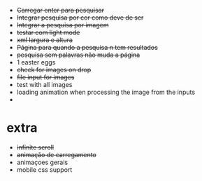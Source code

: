 - ~~Carregar enter para pesquisar~~
- ~~Integrar pesquisa por cor como deve de ser~~
- ~~Integrar a pesquisa por imagem~~
- ~~testar com light mode~~
- ~~xml largura e altura~~
- ~~Página para quando a pesquisa n tem resultados~~
- ~~pesquisa sem palavras não muda a página~~
- 1 easter eggs
- ~~check for images on drop~~
- ~~file input for images~~
- test with all images
- loading animation when processing the image from the inputs
- 
# extra
- ~~infinite scroll~~
- ~~animação de carregamento~~
- animaçoes gerais
- mobile css support